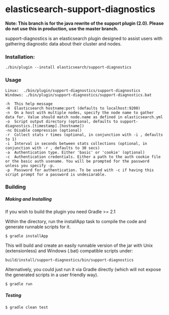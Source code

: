 elasticsearch-support-diagnostics
=================================

**Note: This branch is for the java rewrite of the support plugin (2.0). Please do not use this in production, use the master branch.**


support-diagnostics is an elasticsearch plugin designed
to assist users with gathering diagnostic data about their cluster and nodes.

### Installation:

	./bin/plugin --install elasticsearch/support-diagnostics
	

### Usage

	Linux:	./bin/plugin/support-diagnostics/support-diagnostics
	Windows: ./bin/plugin/support-diagnostics/support-diagnostics.bat
	
	-h  This help message
	-H  Elasticsearch hostname:port (defaults to localhost:9200)
	-n  On a host with multiple nodes, specify the node name to gather data for. Value should match node.name as defined in elasticsearch.yml
	-o  Script output directory (optional, defaults to support-diagnostics.[timestamp].[hostname])
	-nc Disable compression (optional)
	-r  Collect stats r times (optional, in conjunction with -i , defaults to 1)
	-i  Interval in seconds between stats collections (optional, in conjunction with -r , defaults to 30 secs)
	-a  Authentication type. Either 'basic' or 'cookie' (optional)
	-c  Authentication credentials. Either a path to the auth cookie file or the basic auth usename. You will be prompted for the password unless you specify -p.
	-p  Password for authentication. To be used with -c if having this script prompt for a password is undesiarable.


### Building

##### Making and Installing
If you wish to build the plugin you need Gradle >= 2.1 

Within the directory, run the installApp task to compile the code and generate runnable scripts for it.

	$ gradle installApp
	
	
This will build and create an easily runnable version of the jar with Unix (extensionless) and Windows (.bat) compatible scripts under:

	build/install/support-diagnostics/bin/support-diagnostics
	

Alternatively, you could just run it via Gradle directly (which will not expose the generated scripts in a user friendly way).

	$ gradle run


##### Testing

	$ gradle clean test
